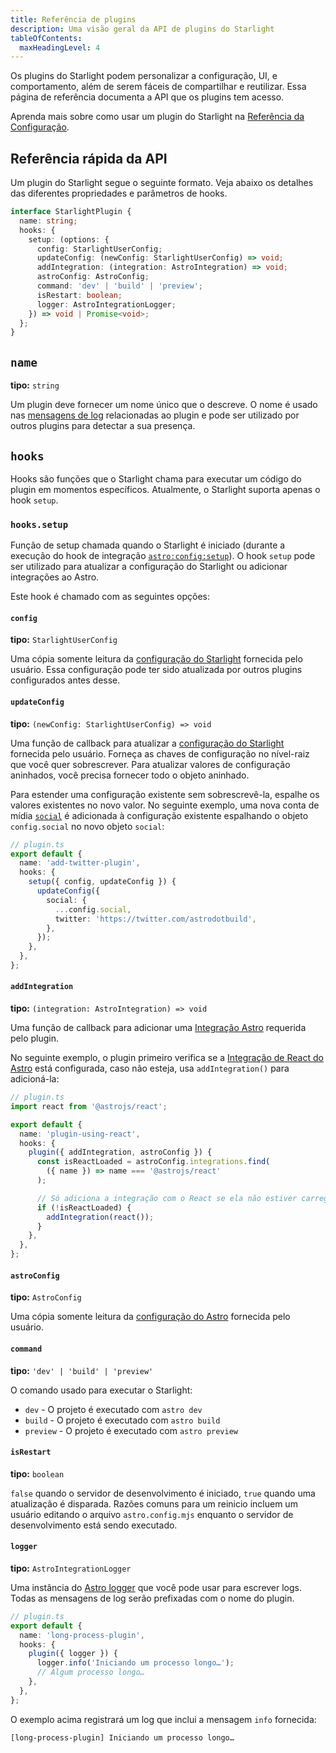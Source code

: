 ```yaml
---
title: Referência de plugins
description: Uma visão geral da API de plugins do Starlight
tableOfContents:
  maxHeadingLevel: 4
---
```


Os plugins do Starlight podem personalizar a configuração, UI, e comportamento, além de serem fáceis de compartilhar e reutilizar.
Essa página de referência documenta a API que os plugins tem acesso.

Aprenda mais sobre como usar um plugin do Starlight na [Referência da Configuração](/pt-br/reference/configuration/#plugins).

## Referência rápida da API

Um plugin do Starlight segue o seguinte formato.
Veja abaixo os detalhes das diferentes propriedades e parâmetros de hooks.

```ts
interface StarlightPlugin {
  name: string;
  hooks: {
    setup: (options: {
      config: StarlightUserConfig;
      updateConfig: (newConfig: StarlightUserConfig) => void;
      addIntegration: (integration: AstroIntegration) => void;
      astroConfig: AstroConfig;
      command: 'dev' | 'build' | 'preview';
      isRestart: boolean;
      logger: AstroIntegrationLogger;
    }) => void | Promise<void>;
  };
}
```

## `name`

**tipo:** `string`

Um plugin deve fornecer um nome único que o descreve. O nome é usado nas [mensagens de log](#logger) relacionadas ao plugin e pode ser utilizado por outros plugins para detectar a sua presença.

## `hooks`

Hooks são funções que o Starlight chama para executar um código do plugin em momentos específicos. Atualmente, o Starlight suporta apenas o hook `setup`.

### `hooks.setup`

Função de setup chamada quando o Starlight é iniciado (durante a execução do hook de integração [`astro:config:setup`](https://docs.astro.build/pt-br/reference/integrations-reference/#astroconfigsetup)).
O hook `setup` pode ser utilizado para atualizar a configuração do Starlight ou adicionar integrações ao Astro.

Este hook é chamado com as seguintes opções:

#### `config`

**tipo:** `StarlightUserConfig`

Uma cópia somente leitura da [configuração do Starlight](/pt-br/reference/configuration/) fornecida pelo usuário.
Essa configuração pode ter sido atualizada por outros plugins configurados antes desse.

#### `updateConfig`

**tipo:** `(newConfig: StarlightUserConfig) => void`

Uma função de callback para atualizar a [configuração do Starlight](/pt-br/reference/configuration/) fornecida pelo usuário.
Forneça as chaves de configuração no nível-raiz que você quer sobrescrever.
Para atualizar valores de configuração aninhados, você precisa fornecer todo o objeto aninhado.

Para estender uma configuração existente sem sobrescrevê-la, espalhe os valores existentes no novo valor.
No seguinte exemplo, uma nova conta de mídia [`social`](/pt-br/reference/configuration/#social) é adicionada à configuração existente espalhando o objeto `config.social` no novo objeto `social`:

```ts {6-11}
// plugin.ts
export default {
  name: 'add-twitter-plugin',
  hooks: {
    setup({ config, updateConfig }) {
      updateConfig({
        social: {
          ...config.social,
          twitter: 'https://twitter.com/astrodotbuild',
        },
      });
    },
  },
};
```

#### `addIntegration`

**tipo:** `(integration: AstroIntegration) => void`

Uma função de callback para adicionar uma [Integração Astro](https://docs.astro.build/pt-br/reference/integrations-reference/) requerida pelo plugin.

No seguinte exemplo, o plugin primeiro verifica se a [Integração de React do Astro](https://docs.astro.build/pt-br/guides/integrations-guide/react/) está configurada, caso não esteja, usa `addIntegration()` para adicioná-la:

```ts {14} "addIntegration,"
// plugin.ts
import react from '@astrojs/react';

export default {
  name: 'plugin-using-react',
  hooks: {
    plugin({ addIntegration, astroConfig }) {
      const isReactLoaded = astroConfig.integrations.find(
        ({ name }) => name === '@astrojs/react'
      );

      // Só adiciona a integração com o React se ela não estiver carregada.
      if (!isReactLoaded) {
        addIntegration(react());
      }
    },
  },
};
```

#### `astroConfig`

**tipo:** `AstroConfig`

Uma cópia somente leitura da [configuração do Astro](https://docs.astro.build/pt-br/reference/configuration-reference/) fornecida pelo usuário.

#### `command`

**tipo:** `'dev' | 'build' | 'preview'`

O comando usado para executar o Starlight:

- `dev` - O projeto é executado com `astro dev`
- `build` - O projeto é executado com `astro build`
- `preview` - O projeto é executado com `astro preview`

#### `isRestart`

**tipo:** `boolean`

`false` quando o servidor de desenvolvimento é iniciado, `true` quando uma atualização é disparada.
Razões comuns para um reinicio incluem um usuário editando o arquivo `astro.config.mjs` enquanto o servidor de desenvolvimento está sendo executado.

#### `logger`

**tipo:** `AstroIntegrationLogger`

Uma instância do [Astro logger](https://docs.astro.build/pt-br/reference/integrations-reference/#astrointegrationlogger) que você pode usar para escrever logs.
Todas as mensagens de log serão prefixadas com o nome do plugin.

```ts {6}
// plugin.ts
export default {
  name: 'long-process-plugin',
  hooks: {
    plugin({ logger }) {
      logger.info('Iniciando um processo longo…');
      // Algum processo longo…
    },
  },
};
```

O exemplo acima registrará um log que inclui a mensagem `info` fornecida:

```shell
[long-process-plugin] Iniciando um processo longo…
```

